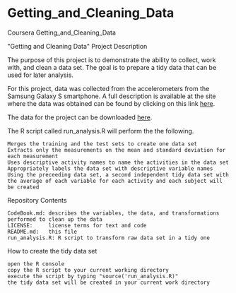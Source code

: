 # Getting_and_Cleaning_Data
Coursera Getting_and_Cleaning_Data

"Getting and Cleaning Data" Project Description

The purpose of this project is to demonstrate the ability to collect, work with, and clean a data set. The goal is to prepare a tidy data that can be used for later analysis. 

For this project, data was collected from the accelerometers from the Samsung Galaxy S smartphone. A full description is available at the site where the data was obtained can be found by clicking on this link [here](http://archive.ics.uci.edu/ml/datasets/Human+Activity+Recognition+Using+Smartphones).

The data for the project can be downloaded [here](https://d396qusza40orc.cloudfront.net/getdata%2Fprojectfiles%2FUCI%20HAR%20Dataset.zip).


The R script called run_analysis.R will perform the the following. 

    Merges the training and the test sets to create one data set
    Extracts only the measurements on the mean and standard deviation for each measurement 
    Uses descriptive activity names to name the activities in the data set
    Appropriately labels the data set with descriptive variable names
    Using the preceeding data set, a second independent tidy data set with the average of each variable for each activity and each subject will be created


Repository Contents

    CodeBook.md: describes the variables, the data, and transformations performed to clean up the data
    LICENSE:     license terms for text and code
    README.md:   this file
    run_analysis.R: R script to transform raw data set in a tidy one


How to create the tidy data set

    open the R console
    copy the R script to your current working directory
    execute the script by typing "source('run_analysis.R)"
    the tidy data set will be created in your current work directory

